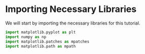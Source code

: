 # Importing Necessary Libraries

We will start by importing the necessary libraries for this tutorial.

```python
import matplotlib.pyplot as plt
import numpy as np
import matplotlib.patches as mpatches
import matplotlib.path as mpath
```
